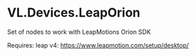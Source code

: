 # VL.Devices.LeapOrion
Set of nodes to work with LeapMotions Orion SDK

Requires: leap v4: https://www.leapmotion.com/setup/desktop/
